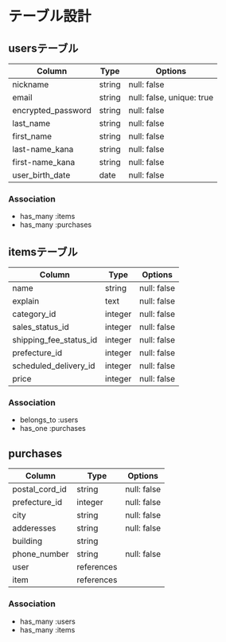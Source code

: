 # テーブル設計

## usersテーブル

| Column                   | Type       | Options                        |
| ------------------------ | ---------- | ------------------------------ |
| nickname                 | string     | null: false                    |
| email                    | string     | null: false, unique: true      |
| encrypted_password       | string     | null: false                    |
| last_name                | string     | null: false                    |
| first_name               | string     | null: false                    |
| last-name_kana           | string     | null: false                    |
| first-name_kana          | string     | null: false                    |
| user_birth_date          | date       | null: false                    |

### Association

- has_many :items
- has_many :purchases

## itemsテーブル

| Column                  | Type    | Options                        |
| ----------------------- | ------- | ------------------------------ |
| name                    | string  | null: false                    |
| explain                 | text    | null: false                    |
| category_id             | integer | null: false                    |
| sales_status_id         | integer | null: false                    |
| shipping_fee_status_id  | integer | null: false                    |
| prefecture_id           | integer | null: false                    |
| scheduled_delivery_id   | integer | null: false                    |
| price                   | integer | null: false                    |

### Association

- belongs_to :users
- has_one :purchases

## purchases

| Column                  | Type       | Options                        |
| ----------------------- | ---------- | ------------------------------ |
| postal_cord_id          | string     | null: false                    |
| prefecture_id           | integer    | null: false                    |
| city                    | string     | null: false                    |
| adderesses              | string     | null: false                    |
| building                | string     |                                |
| phone_number            | string     | null: false                    |
| user                    | references |                                |
| item                    | references |                                |

### Association

- has_many :users
- has_many :items